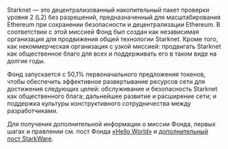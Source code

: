 Starknet — это децентрализованный накопительный пакет проверки уровня 2 (L2) без разрешений, предназначенный для масштабирования Ethereum при сохранении безопасности и децентрализации Ethereum. В соответствии с этой миссией Фонд был создан как независимая организация для продвижения общей технологии Starknet. Кроме того, как некоммерческая организация с узкой миссией: продвигать Starknet как общественное благо для всех и поддерживать его в таком виде на долгие годы.

Фонд запускается с 50,1% первоначального предложения токенов, чтобы обеспечить эффективное развертывание ресурсов сети для достижения следующих целей: обслуживание и безопасность Starknet как общественного блага; дальнейшее развитие и расширение сети; и поддержка культуры конструктивного сотрудничества между разработчиками.

Для получения дополнительной информации о миссии Фонда, первых шагах и правлении см. пост Фонда [«Hello World»](https://medium.com/@StarkNet_Foundation/welcome-to-the-world-starknet-foundation-7bd55d5dbc59) и [дополнительный пост StarkWare](https://medium.com/starkware/introducing-the-starknet-foundation-bd4b4379fbb).